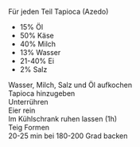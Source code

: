 Für jeden Teil Tapioca (Azedo)

- 15% Öl
- 50% Käse  
- 40% Milch  
- 13% Wasser  
- 21-40% Ei  
- 2% Salz

Wasser, Milch, Salz und Öl aufkochen  
Tapioca hinzugeben  
Unterrühren  
Eier rein  
Im Kühlschrank ruhen lassen (1h)  
Teig Formen  
20-25 min bei 180-200 Grad backen
